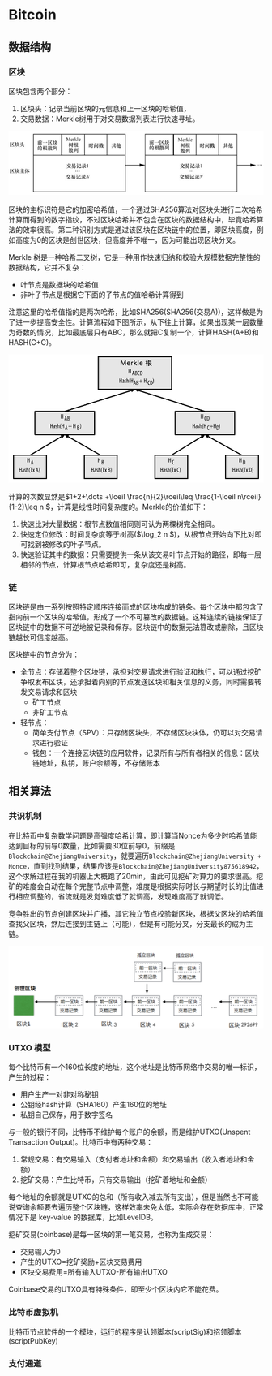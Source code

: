 # Bitcoin

## 数据结构

### 区块

区块包含两个部分：

1. 区块头：记录当前区块的元信息和上一区块的哈希值，
2. 交易数据：Merkle树用于对交易数据列表进行快速寻址。

![alt text](../images/block.png)

区块的主标识符是它的加密哈希值，一个通过SHA256算法对区块头进行二次哈希计算而得到的数字指纹，不过区块哈希并不包含在区块的数据结构中，毕竟哈希算法的效率很高。第二种识别方式是通过该区块在区块链中的位置，即区块高度，例如高度为0的区块是创世区块，但高度并不唯一，因为可能出现区块分叉。

Merkle 树是一种哈希二叉树，它是一种用作快速归纳和校验大规模数据完整性的数据结构，它并不复杂：

- 叶节点是数据块的哈希值
- 非叶子节点是根据它下面的子节点的值哈希计算得到

注意这里的哈希值指的是两次哈希，比如SHA256(SHA256(交易A))，这样做是为了进一步提高安全性。计算流程如下图所示，从下往上计算，如果出现某一层数量为奇数的情况，比如最底层只有ABC，那么就把C复制一个，计算HASH(A+B)和HASH(C+C)。

![](../images/merkle_tree.png)

计算的次数显然是$1+2+\dots +\lceil \frac{n}{2}\rceil\leq \frac{1-\lceil n\rceil}{1-2}\leq n $，计算是线性时间复杂度的。Merkle的价值如下：

1. 快速比对大量数据：根节点数值相同则可认为两棵树完全相同。
2. 快速定位修改：时间复杂度等于树高($\log_2 n $)，从根节点开始向下比对即可找到被修改的叶子节点。
3. 快速验证其中的数据：只需要提供一条从该交易叶节点开始的路径，即每一层相邻的节点，计算根节点哈希即可，复杂度还是树高。

### 链

区块链是由一系列按照特定顺序连接而成的区块构成的链条。每个区块中都包含了指向前一个区块的哈希值，形成了一个不可篡改的数据链。这种连续的链接保证了区块链中的数据不可逆地被记录和保存。区块链中的数据无法篡改或删除，且区块链越长可信度越高。

区块链中的节点分为：

- 全节点：存储着整个区块链，承担对交易请求进行验证和执行，可以通过挖矿争取发布区块，还承担着向别的节点发送区块和相关信息的义务，同时需要转发交易请求和区块
  - 矿工节点
  - 非矿工节点
- 轻节点：
  - 简单支付节点（SPV）：只存储区块头，不存储区块块体，仍可以对交易请求进行验证
  - 钱包：一个连接区块链的应用软件，记录所有与所有者相关的信息：区块链地址，私钥，账户余额等，不存储账本

## 相关算法

### 共识机制

在比特币中复杂数学问题是高强度哈希计算，即计算当Nonce为多少时哈希值能达到目标的前导0数量，比如需要30位前导0，前缀是`Blockchain@ZhejiangUniversity`，就要遍历`Blockchain@ZhejiangUniversity + Nonce`，直到找到结果，结果应该是`Blockchain@ZhejiangUniversity875618942`，这个求解过程在我的机器上大概跑了20min，由此可见挖矿对算力的要求很高。挖矿的难度会自动在每个完整节点中调整，难度是根据实际时长与期望时长的比值进行相应调整的，省流就是发觉难度低了就调高，发现难度高了就调低。

竞争胜出的节点创建区块并广播，其它独立节点校验新区块，根据父区块的哈希值查找父区块，然后连接到主链上（可能），但是有可能分叉，分支最长的成为主链。

![alt text](../images/fencha.png)

### UTXO 模型

每个比特币有一个160位长度的地址，这个地址是比特币网络中交易的唯一标识，产生的过程：

- 用户生产一对非对称秘钥
- 公钥经hash计算（SHA160）产生160位的地址
- 私钥自己保存，用于数字签名

与一般的银行不同，比特币不维护每个账户的余额，而是维护UTXO(Unspent Transaction Output)。比特币中有两种交易：

1. 常规交易：有交易输入（支付者地址和金额）和交易输出（收入者地址和金额）
2. 挖矿交易：产生比特币，只有交易输出（挖矿着地址和金额）

每个地址的余额就是UTXO的总和（所有收入减去所有支出），但是当然也不可能说查询余额要去遍历整个区块链，这样效率未免太低，实际会存在数据库中，正常情况下是 key-value 的数据库，比如LevelDB。

挖矿交易(coinbase)是每一区块的第一笔交易，也称为生成交易：

- 交易输入为0
- 产生的UTXO=挖矿奖励+区块交易费用
- 区块交易费用=所有输入UTXO-所有输出UTXO

Coinbase交易的UTXO具有特殊条件，即至少个区块内它不能花费。

### 比特币虚拟机

比特币节点软件的一个模块，运行的程序是认领脚本(scriptSig)和招领脚本(scriptPubKey)

### 支付通道

